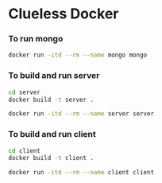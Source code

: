 # Clueless Docker

### To run mongo
``` bash
docker run -itd --rm --name mongo mongo
```

### To build and run server
``` bash
cd server
docker build -t server .
```
``` bash
docker run -itd --rm --name server server
```

### To build and run client
``` bash
cd client
docker build -t client .
```
``` bash
docker run -itd --rm --name client client
```